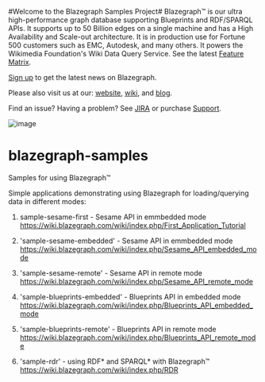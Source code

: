 #Welcome to the Blazegraph Samples Project#
Blazegraph™ is our ultra high-performance graph database supporting Blueprints and RDF/SPARQL APIs. It supports up to 50 Billion edges on a single machine and has a High Availability and Scale-out architecture. It is in production use for Fortune 500 customers such as EMC, Autodesk, and many others.  It powers the Wikimedia Foundation's Wiki Data Query Service.  See the latest [Feature Matrix](http://www.blazegraph.com/blazegraph#FeatureMatrix).

[Sign up](http://eepurl.com/VLpUj) to get the latest news on Blazegraph.  

Please also visit us at our: [website](http://www.blazegraph.com), [wiki](https://wiki.blazegraph.com), and [blog](https://wiki.blazegraph.com/).

Find an issue?   Having a problem?  See [JIRA](https://jira.blazegraph.com) or purchase [Support](https://www.blazegraph.com/buy).

![image](http://www.blazegraph.com/static/images/blazegraph_by_systap.png)

# blazegraph-samples
Samples for using Blazegraph™

Simple applications demonstrating using Blazegraph for loading/querying data in different modes:

1. sample-sesame-first - Sesame API in emmbedded mode
  https://wiki.blazegraph.com/wiki/index.php/First_Application_Tutorial

2. 'sample-sesame-embedded' - Sesame API in emmbedded mode
  https://wiki.blazegraph.com/wiki/index.php/Sesame_API_embedded_mode

3. 'sample-sesame-remote' - Sesame API in remote mode
  https://wiki.blazegraph.com/wiki/index.php/Sesame_API_remote_mode

4. 'sample-blueprints-embedded' - Blueprints API in embedded mode
  https://wiki.blazegraph.com/wiki/index.php/Blueprints_API_embedded_mode

5. 'sample-blueprints-remote' - Blueprints API in remote mode
  https://wiki.blazegraph.com/wiki/index.php/Blueprints_API_remote_mode

6. 'sample-rdr' - using RDF* and SPARQL* with Blazegraph™
  https://wiki.blazegraph.com/wiki/index.php/RDR






